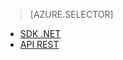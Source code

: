 ﻿> [AZURE.SELECTOR]
- [SDK .NET](../articles/media-services-dotnet-how-to-use.md)
- [API REST](../articles/media-services-rest-how-to-use.md)


<!--HONumber=52--> 
